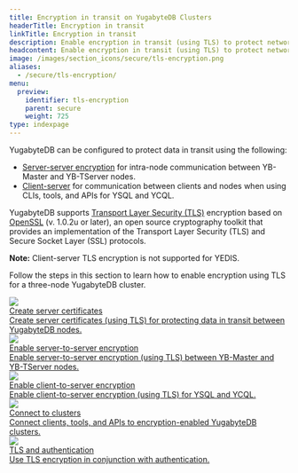 ```yaml
---
title: Encryption in transit on YugabyteDB Clusters
headerTitle: Encryption in transit
linkTitle: Encryption in transit
description: Enable encryption in transit (using TLS) to protect network communication.
headcontent: Enable encryption in transit (using TLS) to protect network communication.
image: /images/section_icons/secure/tls-encryption.png
aliases:
  - /secure/tls-encryption/
menu:
  preview:
    identifier: tls-encryption
    parent: secure
    weight: 725
type: indexpage
---
```


YugabyteDB can be configured to protect data in transit using the following:

- [Server-server encryption](./server-to-server/) for intra-node communication between YB-Master and YB-TServer nodes.
- [Client-server](./client-to-server/) for communication between clients and nodes when using CLIs, tools, and APIs for YSQL and YCQL.

YugabyteDB supports [Transport Layer Security (TLS)](https://en.wikipedia.org/wiki/Transport_Layer_Security) encryption based on [OpenSSL](https://www.openssl.org) (v. 1.0.2u or later), an open source cryptography toolkit that provides an implementation of the Transport Layer Security (TLS) and Secure Socket Layer (SSL) protocols.

**Note:** Client-server TLS encryption is not supported for YEDIS.

Follow the steps in this section to learn how to enable encryption using TLS for a three-node YugabyteDB cluster.

<div class="row">

  <div class="col-12 col-md-6 col-lg-12 col-xl-6">
    <a class="section-link icon-offset" href="server-certificates/">
      <div class="head">
        <img class="icon" src="/images/section_icons/secure/tls-encryption/prepare-nodes.png" aria-hidden="true" />
        <div class="title">Create server certificates</div>
      </div>
      <div class="body">
          Create server certificates (using TLS) for protecting data in transit between YugabyteDB nodes.
      </div>
    </a>
  </div>

<!--
  <div class="col-12 col-md-6 col-lg-12 col-xl-6">
    <a class="section-link icon-offset" href="client-certificates/">
      <div class="head">
        <img class="icon" src="/images/section_icons/secure/tls-encryption/prepare-nodes.png" aria-hidden="true" />
        <div class="title">Create client certificates</div>
      </div>
      <div class="body">
          Create self-signed certificates to connect clients to YugabyteDB clusters.
      </div>
    </a>
  </div>
-->

  <div class="col-12 col-md-6 col-lg-12 col-xl-6">
    <a class="section-link icon-offset" href="server-to-server/">
      <div class="head">
        <img class="icon" src="/images/section_icons/secure/tls-encryption/server-to-server.png" aria-hidden="true" />
        <div class="title">Enable server-to-server encryption</div>
      </div>
      <div class="body">
          Enable server-to-server encryption (using TLS) between YB-Master and YB-TServer nodes.
      </div>
    </a>
  </div>

  <div class="col-12 col-md-6 col-lg-12 col-xl-6">
    <a class="section-link icon-offset" href="client-to-server/">
      <div class="head">
        <img class="icon" src="/images/section_icons/secure/tls-encryption/client-to-server.png" aria-hidden="true" />
        <div class="title">Enable client-to-server encryption</div>
      </div>
      <div class="body">
          Enable client-to-server encryption (using TLS) for YSQL and YCQL.
      </div>
    </a>
  </div>

  <div class="col-12 col-md-6 col-lg-12 col-xl-6">
    <a class="section-link icon-offset" href="connect-to-cluster/">
      <div class="head">
        <img class="icon" src="/images/section_icons/secure/tls-encryption/connect-to-cluster.png" aria-hidden="true" />
        <div class="title">Connect to clusters</div>
      </div>
      <div class="body">
          Connect clients, tools, and APIs to encryption-enabled YugabyteDB clusters.
      </div>
    </a>
  </div>

  <div class="col-12 col-md-6 col-lg-12 col-xl-6">
    <a class="section-link icon-offset" href="tls-authentication/">
      <div class="head">
        <img class="icon" src="/images/section_icons/secure/authentication.png" aria-hidden="true" />
        <div class="title">TLS and authentication</div>
      </div>
      <div class="body">
          Use TLS encryption in conjunction with authentication.
      </div>
    </a>
  </div>

</div>
